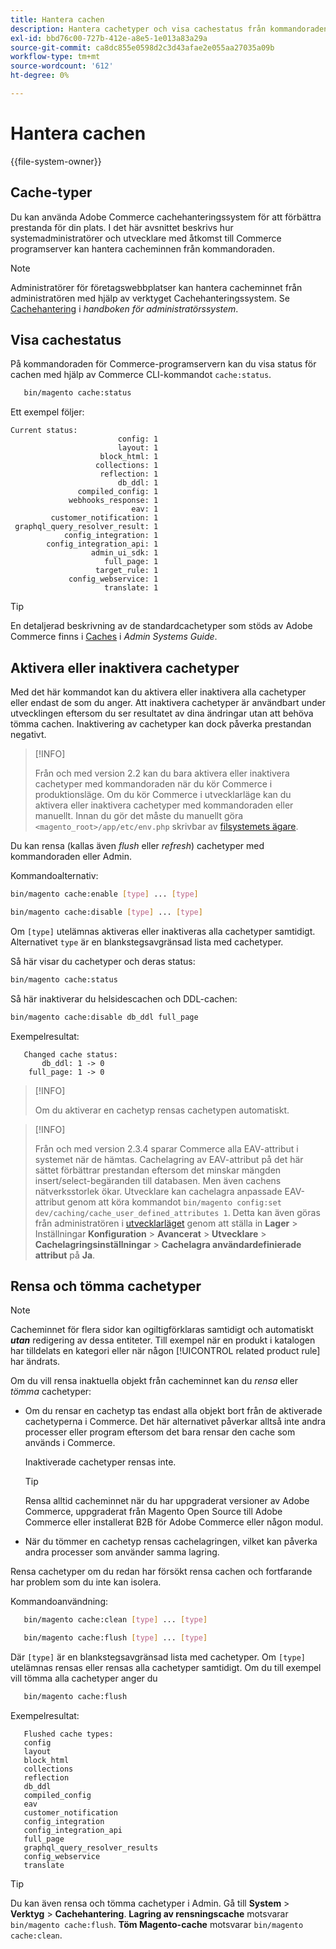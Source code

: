 ```yaml
---
title: Hantera cachen
description: Hantera cachetyper och visa cachestatus från kommandoraden med Commerce CLI
exl-id: bbd76c00-727b-412e-a8e5-1e013a83a29a
source-git-commit: ca8dc855e0598d2c3d43afae2e055aa27035a09b
workflow-type: tm+mt
source-wordcount: '612'
ht-degree: 0%

---
```


# Hantera cachen

{{file-system-owner}}

## Cache-typer

Du kan använda Adobe Commerce cachehanteringssystem för att förbättra prestanda för din plats. I det här avsnittet beskrivs hur systemadministratörer och utvecklare med åtkomst till Commerce programserver kan hantera cacheminnen från kommandoraden.

>[!NOTE]
>
>
>Administratörer för företagswebbplatser kan hantera cacheminnet från administratören med hjälp av verktyget Cachehanteringssystem. Se [Cachehantering](https://experienceleague.adobe.com/en/docs/commerce-admin/systems/tools/cache-management) i _handboken för administratörssystem_.


## Visa cachestatus

På kommandoraden för Commerce-programservern kan du visa status för cachen med hjälp av Commerce CLI-kommandot `cache:status`.

```bash
   bin/magento cache:status
```

<!-- where `--bootstrap=` is a URL-encoded associative array of Commerce [application bootstrap parameters](../bootstrap/set-parameters.md) and values. -->

Ett exempel följer:

```
Current status:
                        config: 1
                        layout: 1
                    block_html: 1
                   collections: 1
                    reflection: 1
                        db_ddl: 1
               compiled_config: 1
             webhooks_response: 1
                           eav: 1
         customer_notification: 1
 graphql_query_resolver_result: 1
            config_integration: 1
        config_integration_api: 1
                  admin_ui_sdk: 1
                     full_page: 1
                   target_rule: 1
             config_webservice: 1
                     translate: 1
```

>[!TIP]
>
>En detaljerad beskrivning av de standardcachetyper som stöds av Adobe Commerce finns i [Caches](https://experienceleague.adobe.com/en/docs/commerce-admin/systems/tools/cache-management#caches) i _Admin Systems Guide_.


## Aktivera eller inaktivera cachetyper

Med det här kommandot kan du aktivera eller inaktivera alla cachetyper eller endast de som du anger. Att inaktivera cachetyper är användbart under utvecklingen eftersom du ser resultatet av dina ändringar utan att behöva tömma cachen. Inaktivering av cachetyper kan dock påverka prestandan negativt.

>[!INFO]
>
>Från och med version 2.2 kan du bara aktivera eller inaktivera cachetyper med kommandoraden när du kör Commerce i produktionsläge. Om du kör Commerce i utvecklarläge kan du aktivera eller inaktivera cachetyper med kommandoraden eller manuellt. Innan du gör det måste du manuellt göra `<magento_root>/app/etc/env.php` skrivbar av [filsystemets ägare](../../installation/prerequisites/file-system/overview.md).

Du kan rensa (kallas även _flush_ eller _refresh_) cachetyper med kommandoraden eller Admin.

Kommandoalternativ:

```bash
bin/magento cache:enable [type] ... [type]
```

```bash
bin/magento cache:disable [type] ... [type]
```

Om `[type]` utelämnas aktiveras eller inaktiveras alla cachetyper samtidigt. Alternativet `type` är en blankstegsavgränsad lista med cachetyper.

<!-- `--bootstrap=` is a URL-encoded associative array of Commerce [application bootstrap parameters](../bootstrap/set-parameters.md#bootstrap-parameters) and values. -->

Så här visar du cachetyper och deras status:

```bash
bin/magento cache:status
```

Så här inaktiverar du helsidescachen och DDL-cachen:

```bash
bin/magento cache:disable db_ddl full_page
```

Exempelresultat:

```
   Changed cache status:
       db_ddl: 1 -> 0
    full_page: 1 -> 0
```

>[!INFO]
>
>Om du aktiverar en cachetyp rensas cachetypen automatiskt.

>[!INFO]
>
>Från och med version 2.3.4 sparar Commerce alla EAV-attribut i systemet när de hämtas. Cachelagring av EAV-attribut på det här sättet förbättrar prestandan eftersom det minskar mängden insert/select-begäranden till databasen. Men även cachens nätverksstorlek ökar. Utvecklare kan cachelagra anpassade EAV-attribut genom att köra kommandot `bin/magento config:set dev/caching/cache_user_defined_attributes 1`. Detta kan även göras från administratören i [utvecklarläget](../bootstrap/application-modes.md) genom att ställa in **Lager** > Inställningar **Konfiguration** > **Avancerat** > **Utvecklare** > **Cachelagringsinställningar** > **Cachelagra användardefinierade attribut** på **Ja**.

## Rensa och tömma cachetyper

>[!NOTE]
>
>Cacheminnet för flera sidor kan ogiltigförklaras samtidigt och automatiskt **_utan_** redigering av dessa entiteter. Till exempel när en produkt i katalogen har tilldelats en kategori eller när någon [!UICONTROL related product rule] har ändrats.

Om du vill rensa inaktuella objekt från cacheminnet kan du _rensa_ eller _tömma_ cachetyper:

- Om du rensar en cachetyp tas endast alla objekt bort från de aktiverade cachetyperna i Commerce. Det här alternativet påverkar alltså inte andra processer eller program eftersom det bara rensar den cache som används i Commerce.

  Inaktiverade cachetyper rensas inte.

  >[!TIP]
  >
  >Rensa alltid cacheminnet när du har uppgraderat versioner av Adobe Commerce, uppgraderat från Magento Open Source till Adobe Commerce eller installerat B2B för Adobe Commerce eller någon modul.

- När du tömmer en cachetyp rensas cachelagringen, vilket kan påverka andra processer som använder samma lagring.

Rensa cachetyper om du redan har försökt rensa cachen och fortfarande har problem som du inte kan isolera.

Kommandoanvändning:

```bash
   bin/magento cache:clean [type] ... [type]
```

```bash
   bin/magento cache:flush [type] ... [type]
```

Där `[type]` är en blankstegsavgränsad lista med cachetyper. Om `[type]` utelämnas rensas eller rensas alla cachetyper samtidigt. Om du till exempel vill tömma alla cachetyper anger du

```bash
   bin/magento cache:flush
```

Exempelresultat:

```
   Flushed cache types:
   config
   layout
   block_html
   collections
   reflection
   db_ddl
   compiled_config
   eav
   customer_notification
   config_integration
   config_integration_api
   full_page
   graphql_query_resolver_results
   config_webservice
   translate
```

>[!TIP]
>
>Du kan även rensa och tömma cachetyper i Admin. Gå till **System** > **Verktyg** > **Cachehantering**. **Lagring av rensningscache** motsvarar `bin/magento cache:flush`. **Töm Magento-cache** motsvarar `bin/magento cache:clean`.
